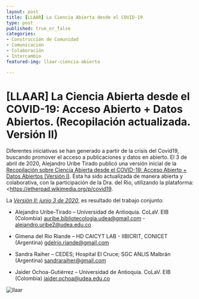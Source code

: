 ```yaml
---
layout: post
title: [LLAAR] La Ciencia Abierta desde el COVID-19
type: post
published: true_or_false
categories:
- Construcción de Comunidad
- Comunicación
- Colaboración
- Intercambio
featured-img: llaar-ciencia-abierta

---
```


# [LLAAR] La Ciencia Abierta desde el COVID-19: Acceso Abierto + Datos Abiertos. (Recopilación actualizada. Versión II)

Diferentes iniciativas se han generado a partir de la crisis del Covid19, buscando promover el acceso a publicaciones y datos en abierto. El 3 de abril de 2020, Alejandro Uribe Tirado publicó una versión inicial de la <a href="http://eprints.rclis.org/39864/" target="_blank">Recopilación sobre Ciencia Abierta desde el COVID-19: Acceso Abierto + Datos Abiertos (Versión I)</a>. Esta ha sido actualizada de manera abierta y colaborativa, con la participación de la Dra. del Rio, utilizando la plataforma: <<a href="https://etherpad.wikimedia.org/p/covid19" target="_blank">https://etherpad.wikimedia.org/p/covid19</a>. 

La *<a href="http://eprints.rclis.org/40026/">Versión II: junio 3 de 2020</a>*, es resultado del trabajo conjunto:

- Alejandro Uribe-Tirado – Universidad de Antioquia. CoLaV. EIB (Colombia)
<auribe.bibliotecologia.udea@gmail.com> - <alejandro.uribe2@udea.edu.co>

- Gimena del Rio Riande – HD CAICYT LAB - IIBICRIT, CONICET (Argentina)
<gdelrio.riande@gmail.com>

- Sandra Raiher – CEDES; Hospital El Cruce; SGC ANLIS Malbrán (Argentina)
<sandraraiher@gmail.com>

- Jaider Ochoa-Gutiérrez – Universidad de Antioquia. CoLaV. EIB (Colombia)
<jaider.ochoa@udea.edu.co>

![llaar](/assets/img/posts/llaar-ciencia-abierta_md)

 
